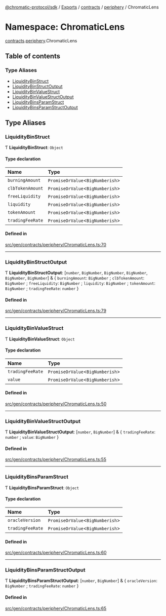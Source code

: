 [@chromatic-protocol/sdk](../README.md) / [Exports](../modules.md) / [contracts](contracts.md) / [periphery](contracts.periphery.md) / ChromaticLens

# Namespace: ChromaticLens

[contracts](contracts.md).[periphery](contracts.periphery.md).ChromaticLens

## Table of contents

### Type Aliases

- [LiquidityBinStruct](contracts.periphery.ChromaticLens.md#liquiditybinstruct)
- [LiquidityBinStructOutput](contracts.periphery.ChromaticLens.md#liquiditybinstructoutput)
- [LiquidityBinValueStruct](contracts.periphery.ChromaticLens.md#liquiditybinvaluestruct)
- [LiquidityBinValueStructOutput](contracts.periphery.ChromaticLens.md#liquiditybinvaluestructoutput)
- [LiquidityBinsParamStruct](contracts.periphery.ChromaticLens.md#liquiditybinsparamstruct)
- [LiquidityBinsParamStructOutput](contracts.periphery.ChromaticLens.md#liquiditybinsparamstructoutput)

## Type Aliases

### LiquidityBinStruct

Ƭ **LiquidityBinStruct**: `Object`

#### Type declaration

| Name | Type |
| :------ | :------ |
| `burningAmount` | `PromiseOrValue`<`BigNumberish`\> |
| `clbTokenAmount` | `PromiseOrValue`<`BigNumberish`\> |
| `freeLiquidity` | `PromiseOrValue`<`BigNumberish`\> |
| `liquidity` | `PromiseOrValue`<`BigNumberish`\> |
| `tokenAmount` | `PromiseOrValue`<`BigNumberish`\> |
| `tradingFeeRate` | `PromiseOrValue`<`BigNumberish`\> |

#### Defined in

[src/gen/contracts/periphery/ChromaticLens.ts:70](https://github.com/chromatic-protocol/sdk/blob/ff89bc3/src/gen/contracts/periphery/ChromaticLens.ts#L70)

___

### LiquidityBinStructOutput

Ƭ **LiquidityBinStructOutput**: [`number`, `BigNumber`, `BigNumber`, `BigNumber`, `BigNumber`, `BigNumber`] & { `burningAmount`: `BigNumber` ; `clbTokenAmount`: `BigNumber` ; `freeLiquidity`: `BigNumber` ; `liquidity`: `BigNumber` ; `tokenAmount`: `BigNumber` ; `tradingFeeRate`: `number`  }

#### Defined in

[src/gen/contracts/periphery/ChromaticLens.ts:79](https://github.com/chromatic-protocol/sdk/blob/ff89bc3/src/gen/contracts/periphery/ChromaticLens.ts#L79)

___

### LiquidityBinValueStruct

Ƭ **LiquidityBinValueStruct**: `Object`

#### Type declaration

| Name | Type |
| :------ | :------ |
| `tradingFeeRate` | `PromiseOrValue`<`BigNumberish`\> |
| `value` | `PromiseOrValue`<`BigNumberish`\> |

#### Defined in

[src/gen/contracts/periphery/ChromaticLens.ts:50](https://github.com/chromatic-protocol/sdk/blob/ff89bc3/src/gen/contracts/periphery/ChromaticLens.ts#L50)

___

### LiquidityBinValueStructOutput

Ƭ **LiquidityBinValueStructOutput**: [`number`, `BigNumber`] & { `tradingFeeRate`: `number` ; `value`: `BigNumber`  }

#### Defined in

[src/gen/contracts/periphery/ChromaticLens.ts:55](https://github.com/chromatic-protocol/sdk/blob/ff89bc3/src/gen/contracts/periphery/ChromaticLens.ts#L55)

___

### LiquidityBinsParamStruct

Ƭ **LiquidityBinsParamStruct**: `Object`

#### Type declaration

| Name | Type |
| :------ | :------ |
| `oracleVersion` | `PromiseOrValue`<`BigNumberish`\> |
| `tradingFeeRate` | `PromiseOrValue`<`BigNumberish`\> |

#### Defined in

[src/gen/contracts/periphery/ChromaticLens.ts:60](https://github.com/chromatic-protocol/sdk/blob/ff89bc3/src/gen/contracts/periphery/ChromaticLens.ts#L60)

___

### LiquidityBinsParamStructOutput

Ƭ **LiquidityBinsParamStructOutput**: [`number`, `BigNumber`] & { `oracleVersion`: `BigNumber` ; `tradingFeeRate`: `number`  }

#### Defined in

[src/gen/contracts/periphery/ChromaticLens.ts:65](https://github.com/chromatic-protocol/sdk/blob/ff89bc3/src/gen/contracts/periphery/ChromaticLens.ts#L65)
